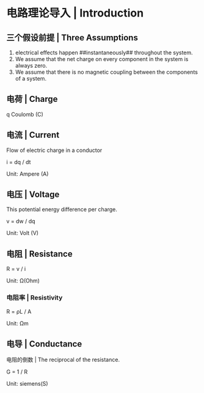 # 电路理论导入 | Introduction

## 三个假设前提 | Three Assumptions

1. electrical effects happen ##instantaneously## throughout the system.
2. We assume that the net charge on every component in the system is always zero.
3. We assume that there is no magnetic coupling between the components of a system.

## 电荷 | Charge

q Coulomb (C)

## 电流 | Current

Flow of electric charge in a conductor

i = dq / dt

Unit: Ampere (A)

## 电压 | Voltage

This potential energy difference per charge.

v = dw / dq

Unit: Volt (V)

## 电阻 | Resistance

R = v / i

Unit: &ohm;(Ohm)

### 电阻率 | Resistivity

R = &rho;L / A

Unit: &ohm;m

## 电导 | Conductance

电阻的倒数 | The reciprocal of the resistance.

G = 1 / R

Unit: siemens(S)

